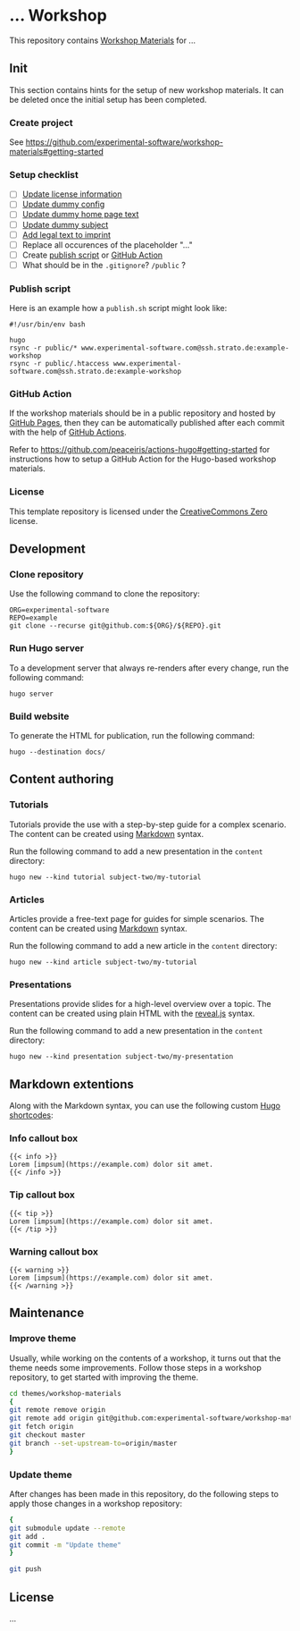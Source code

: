 # ... Workshop

This repository contains [Workshop Materials](https://github.com/experimental-software/workshop-materials) for ...

## Init

This section contains hints for the setup of new workshop materials.
It can be deleted once the initial setup has been completed.

### Create project

See https://github.com/experimental-software/workshop-materials#getting-started

### Setup checklist

- [ ] [Update license information](README.md#license)
- [ ] [Update dummy config](config.toml)
- [ ] [Update dummy home page text](content/_index.md)
- [ ] [Update dummy subject](content/subject-one)
- [ ] [Add legal text to imprint](content/imprint.html)
- [ ] Replace all occurences of the placeholder "..."
- [ ] Create [publish script](#publish-script) or [GitHub Action](#github-action)
- [ ] What should be in the `.gitignore`? `/public` ?

### Publish script

Here is an example how a `publish.sh` script might look like:

```
#!/usr/bin/env bash

hugo
rsync -r public/* www.experimental-software.com@ssh.strato.de:example-workshop
rsync -r public/.htaccess www.experimental-software.com@ssh.strato.de:example-workshop
```

### GitHub Action

If the workshop materials should be in a public repository and hosted by [GitHub Pages](https://pages.github.com/), then they can be automatically published after each commit with the help of [GitHub Actions](https://docs.github.com/en/actions).

Refer to https://github.com/peaceiris/actions-hugo#getting-started for instructions how to setup a GitHub Action for the Hugo-based workshop materials.

### License

This template repository is licensed under the [CreativeCommons Zero](https://creativecommons.org/share-your-work/public-domain/cc0/) license.

## Development

### Clone repository

Use the following command to clone the repository:

```
ORG=experimental-software
REPO=example
git clone --recurse git@github.com:${ORG}/${REPO}.git
```

### Run Hugo server

To a development server that always re-renders after every change, run the following command:

```
hugo server
```

### Build website

To generate the HTML for publication, run the following command:

```
hugo --destination docs/
```

## Content authoring

### Tutorials

Tutorials provide the use with a step-by-step guide for a complex scenario. The content can be created using [Markdown](https://daringfireball.net/projects/markdown/) syntax.

Run the following command to add a new presentation in the `content` directory:

```
hugo new --kind tutorial subject-two/my-tutorial
```

### Articles

Articles provide a free-text page for guides for simple scenarios. The content can be created using [Markdown](https://daringfireball.net/projects/markdown/) syntax.

Run the following command to add a new article in the `content` directory:

```
hugo new --kind article subject-two/my-tutorial
```

### Presentations

Presentations provide slides for a high-level overview over a topic. The content can be created using plain HTML with the [reveal.js](https://revealjs.com/) syntax.

Run the following command to add a new presentation in the `content` directory:

```
hugo new --kind presentation subject-two/my-presentation
```

## Markdown extentions

Along with the Markdown syntax, you can use the following custom [Hugo shortcodes](https://gohugo.io/content-management/shortcodes):

### Info callout box

```
{{< info >}}
Lorem [impsum](https://example.com) dolor sit amet.
{{< /info >}}
```

### Tip callout box

```
{{< tip >}}
Lorem [impsum](https://example.com) dolor sit amet.
{{< /tip >}}
```

### Warning callout box

```
{{< warning >}}
Lorem [impsum](https://example.com) dolor sit amet.
{{< /warning >}}
```

## Maintenance

### Improve theme

Usually, while working on the contents of a workshop, it turns out that the theme needs some improvements. Follow those steps in a workshop repository, to get started with improving the theme.

```bash
cd themes/workshop-materials
{
git remote remove origin
git remote add origin git@github.com:experimental-software/workshop-materials.git
git fetch origin
git checkout master
git branch --set-upstream-to=origin/master
}
```

### Update theme

After changes has been made in this repository, do the following steps to apply those changes in a workshop repository:

```bash
{
git submodule update --remote
git add .
git commit -m "Update theme"
}

git push 
```

## License

...
